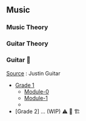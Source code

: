 ## Music



### Music Theory



### Guitar Theory



### Guitar 🎸 

[Source](https://www.justinguitar.com/guitar-lessons/) : Justin Guitar

- [Grade 1](guitar/justin1/index.md)
  - [Module-0](guitar/justin1/mod0.md)
  - [Module-1](guitar/justin1/mod1.md)
  - 
- [Grade 2] ... (WIP) ⚠️ 🚧 🏗️ 